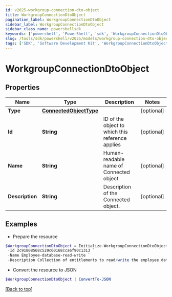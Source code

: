 ```yaml
---
id: v2025-workgroup-connection-dto-object
title: WorkgroupConnectionDtoObject
pagination_label: WorkgroupConnectionDtoObject
sidebar_label: WorkgroupConnectionDtoObject
sidebar_class_name: powershellsdk
keywords: ['powershell', 'PowerShell', 'sdk', 'WorkgroupConnectionDtoObject', 'V2025WorkgroupConnectionDtoObject'] 
slug: /tools/sdk/powershell/v2025/models/workgroup-connection-dto-object
tags: ['SDK', 'Software Development Kit', 'WorkgroupConnectionDtoObject', 'V2025WorkgroupConnectionDtoObject']
---
```



# WorkgroupConnectionDtoObject

## Properties

Name | Type | Description | Notes
------------ | ------------- | ------------- | -------------
**Type** | [**ConnectedObjectType**](connected-object-type) |  | [optional] 
**Id** | **String** | ID of the object to which this reference applies | [optional] 
**Name** | **String** | Human-readable name of Connected object | [optional] 
**Description** | **String** | Description of the Connected object. | [optional] 

## Examples

- Prepare the resource
```powershell
$WorkgroupConnectionDtoObject = Initialize-WorkgroupConnectionDtoObject  -Type null `
 -Id 2c91808568c529c60168cca6f90c1313 `
 -Name Employee-database-read-write `
 -Description Collection of entitlements to read/write the employee database.
```

- Convert the resource to JSON
```powershell
$WorkgroupConnectionDtoObject | ConvertTo-JSON
```


[[Back to top]](#) 

